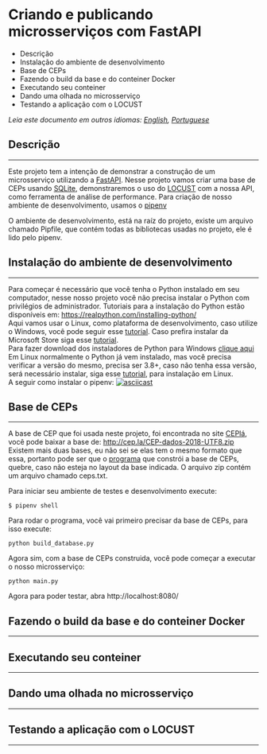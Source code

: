 # Criando e publicando microsserviços com FastAPI

- Descrição
- Instalação do ambiente de desenvolvimento
- Base de CEPs
- Fazendo o build da base e do conteiner Docker
- Executando seu conteiner
- Dando uma olhada no microsserviço
- Testando a aplicação com o LOCUST

*Leia este documento em outros idiomas: [English](README.md), [Portuguese](README.pt_BR.md)*

## Descrição
---
Este projeto tem a intenção de demonstrar a construção de um microsserviço utilizando a [FastAPI](https://fastapi.tiangolo.com/). Nesse projeto vamos criar uma base de CEPs usando [SQLite](https://sqlite.org/index.html), demonstraremos o uso do [LOCUST](https://locust.io/) com a nossa API, como ferramenta de análise de performance.
Para criação de nosso ambiente de desenvolvimento, usamos o [pipenv](https://pipenv.pypa.io/en/latest/)

O ambiente de desenvolvimento, está na raíz do projeto, existe um arquivo chamado Pipfile, que contém todas as bibliotecas usadas no projeto, ele é lido pelo pipenv.


## Instalação do ambiente de desenvolvimento
---
Para começar é necessário que você tenha o Python instalado em seu computador, nesse nosso projeto você não precisa instalar o Python com privilégios de administrador. Tutoriais para a instalação do Python estão disponíveis em: https://realpython.com/installing-python/<br>
Aqui vamos usar o Linux, como plataforma de desenvolvimento, caso utilize o Windows, você pode seguir esse [tutorial](https://realpython.com/installing-python/#how-to-install-from-the-full-installer). Caso prefira instalar da Microsoft Store siga esse [tutorial](https://realpython.com/installing-python/#how-to-install-from-the-microsoft-store).<br>
Para fazer download dos instaladores de Python para Windows [clique aqui](https://www.python.org/downloads/windows/)<br>
Em Linux normalmente o Python já vem instalado, mas você precisa verificar a versão do mesmo, precisa ser 3.8+, caso não tenha essa versão, será necessário instalar, siga esse [tutorial](https://realpython.com/installing-python/#how-to-install-python-on-linux), para instalação em Linux.<br>
A seguir como instalar o pipenv:
[![asciicast](https://asciinema.org/a/EpuDUUwfmis2D2x5SPFD6HrsQ.svg)](https://asciinema.org/a/EpuDUUwfmis2D2x5SPFD6HrsQ)



## Base de CEPs
---
A base de CEP que foi usada neste projeto, foi encontrada no site [CEPlá](http://cep.la/), você pode baixar a base de: http://cep.la/CEP-dados-2018-UTF8.zip<br>
Existem mais duas bases, eu não sei se elas tem o mesmo formato que essa, portanto pode ser que o [programa](build_database.py) que constrói a base de CEPs, quebre, caso não esteja no layout da base indicada. O arquivo zip contém um arquivo chamado ceps.txt.

Para iniciar seu ambiente de testes e desenvolvimento execute:
```
$ pipenv shell
```

Para rodar o programa, você vai primeiro precisar da base de CEPs, para isso execute:
```
python build_database.py
```

Agora sim, com a base de CEPs construida, você pode começar a executar o nosso microsserviço:
```
python main.py
```

Agora para poder testar, abra http://localhost:8080/



## Fazendo o build da base e do conteiner Docker
---

## Executando seu conteiner
---

## Dando uma olhada no microsserviço
---

## Testando a aplicação com o LOCUST
---
